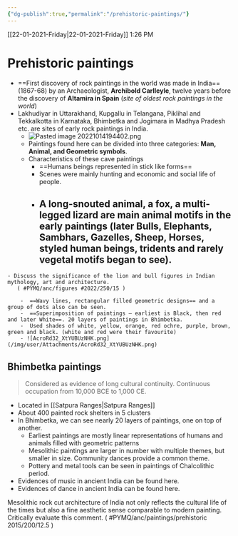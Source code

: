 ```yaml
---
{"dg-publish":true,"permalink":"/prehistoric-paintings/"}
---
```



[[22-01-2021-Friday\|22-01-2021-Friday]]  1:26 PM

# Prehistoric paintings
- ==First discovery of rock paintings in the world was made in India== (1867-68) by an Archaeologist, **Archibold Carlleyle**, twelve years before the discovery of **Altamira in Spain** (*site of oldest rock paintings in the world*)
- Lakhudiyar in Uttarakhand, Kupgallu in Telangana, Piklihal and Tekkalkotta in Karnataka, Bhimbetka and Jogimara in Madhya Pradesh etc. are sites of early rock paintings in India.
	- ![Pasted image 20221014194402.png](/img/user/Attachments/Pasted%20image%2020221014194402.png)
	- Paintings found here can be divided into three categories: **Man, Animal, and Geometric symbols**.
	- Characteristics of these cave paintings
		- ==Humans beings represented in stick like forms==
		- Scenes were mainly hunting and economic and social life of people.
		- A long-snouted animal, a fox, a multi-legged lizard are main animal motifs in the early paintings (later Bulls, Elephants, Sambhars, Gazelles, Sheep, Horses, styled human beings, tridents and rarely vegetal motifs began to see).
			- 
<div class="transclusion internal-embed is-loaded"><div class="markdown-embed">



	- Discuss the significance of the lion and bull figures in Indian mythology, art and architecture. 
	   ( #PYMQ/anc/figures #2022/250/15 ) 

</div></div>

		-  ==Wavy lines, rectangular filled geometric designs== and a group of dots also can be seen.
		-  ==Superimposition of paintings – earliest is Black, then red and later White==. 20 layers of paintings in Bhimbetka.
		-  Used shades of white, yellow, orange, red ochre, purple, brown, green and black. (white and red were their favourite)
		- ![AcroRd32_XtYUBUzNHK.png](/img/user/Attachments/AcroRd32_XtYUBUzNHK.png)
## Bhimbetka paintings
>Considered as evidence of long cultural continuity. Continuous occupation from 10,000 BCE to 1,000 CE. 
- Located in [[Satpura Ranges\|Satpura Ranges]]
- About 400 painted rock shelters in 5 clusters
- In Bhimbetka, we can see nearly 20 layers of paintings, one on top of another.
	- Earliest paintings are mostly linear representations of humans and animals filled with geometric patterns
	- Mesolithic paintings are larger in number with multiple themes, but smaller in size. Community dances provide a common theme.
	- Pottery and metal tools can be seen in paintings of Chalcolithic period.
- Evidences of music in ancient India can be found here.
- Evidences of dance in ancient India can be found here.

Mesolithic rock cut architecture of India not only reflects the cultural life of the times but also a fine aesthetic sense comparable to modern painting. Critically evaluate this comment. ( #PYMQ/anc/paintings/prehistoric 2015/200/12.5 )

